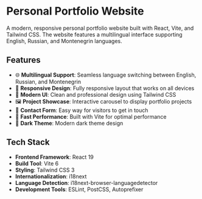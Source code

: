 # Personal Portfolio Website

A modern, responsive personal portfolio website built with React, Vite, and Tailwind CSS. The website features a multilingual interface supporting English, Russian, and Montenegrin languages.

## Features

- 🌐 **Multilingual Support**: Seamless language switching between English, Russian, and Montenegrin
- 📱 **Responsive Design**: Fully responsive layout that works on all devices
- 🎨 **Modern UI**: Clean and professional design using Tailwind CSS
- 🖼️ **Project Showcase**: Interactive carousel to display portfolio projects
- 📝 **Contact Form**: Easy way for visitors to get in touch
- 🚀 **Fast Performance**: Built with Vite for optimal performance
- 🌙 **Dark Theme**: Modern dark theme design

## Tech Stack

- **Frontend Framework**: React 19
- **Build Tool**: Vite 6
- **Styling**: Tailwind CSS 3
- **Internationalization**: i18next
- **Language Detection**: i18next-browser-languagedetector
- **Development Tools**: ESLint, PostCSS, Autoprefixer